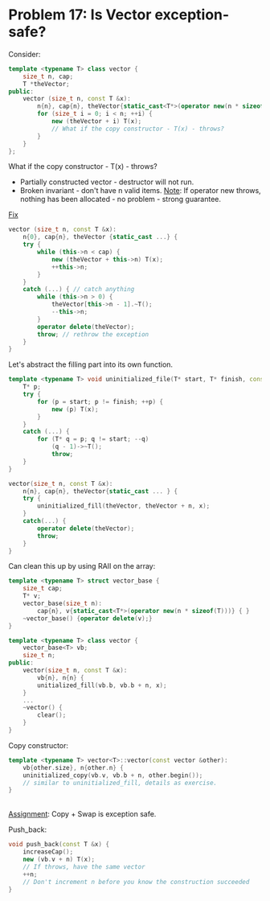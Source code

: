 # Problem 17: Is Vector exception-safe?

Consider:
```c++
template <typename T> class vector {
	size_t n, cap;
	T *theVector;
public:
	vector (size_t n, const T &x): 
		n{n}, cap{n}, theVector{static_cast<T*>(operator new(n * sizeof(T)))} {
		for (size_t i = 0; i < n; ++i) {
			new (theVector + i) T(x);
			// What if the copy constructor - T(x) - throws?
		}	
	}
};
```
What if the copy constructor - T(x) - throws?
- Partially constructed vector - destructor will not run.
- Broken invariant - don't have n valid items.
<u>Note</u>: If operator new throws, nothing has been allocated - no problem - strong guarantee.

<u>Fix</u> 
```c++
vector (size_t n, const T &x):
	n{0}, cap{n}, theVector {static_cast ...} {
	try {
		while (this->n < cap) {
			new (theVector + this->n) T(x);
			++this->n;
		}
	}
	catch (...)	{ // catch anything
		while (this->n > 0) {
			theVector[this->n - 1].~T();
			--this->n;
		}
		operator delete(theVector);
		throw; // rethrow the exception
	}
}
```

Let's abstract the filling part into its own function.
```c++
template <typename T> void uninitialized_file(T* start, T* finish, const T &x) {
	T* p;
	try {
		for (p = start; p != finish; ++p) {
			new (p) T(x);
		}
	}
	catch (...) {
		for (T* q = p; q != start; --q)
			(q - 1)->~T();
			throw;
	}
}

vector(size_t n, const T &x):
	n{n}, cap{n}, theVector{static_cast ... } {
	try {
		uninitialized_fill(theVector, theVector + n, x);
	}	
	catch(...) {
		operator delete(theVector);
		throw;
	}
}
```


Can clean this up by using RAII on the array:
```c++
template <typename T> struct vector_base {
	size_t cap;
	T* v;
	vector_base(size_t n): 
		cap{n}, v{static_cast<T*>(operator new(n * sizeof(T)))} { }
	~vector_base() {operator delete(v);}
}

template <typename T> class vector {
	vector_base<T> vb;
	size_t n;
public:
	vector(size_t n, const T &x):
		vb{n}, n{n} {
		unitialized_fill(vb.b, vb.b + n, x);
	}
	...
	~vector() {
		clear();
	}
}
```

Copy constructor:
```c++
template <typename T> vector<T>::vector(const vector &other):
	vb{other.size}, n{other.n} {
	uninitialized_copy(vb.v, vb.b + n, other.begin());
	// similar to uninitialized_fill, details as exercise.
}
```

\
<u>Assignment</u>:
Copy + Swap is exception safe.


Push_back:
```c++
void push_back(const T &x) {
	increaseCap();
	new (vb.v + n) T(x);
	// If throws, have the same vector
	++n;
	// Don't increment n before you know the construction succeeded
}
```